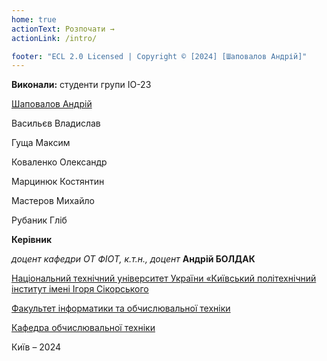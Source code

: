 ```yaml
---
home: true
actionText: Розпочати →
actionLink: /intro/

footer: "ECL 2.0 Licensed | Copyright © [2024] [Шаповалов Андрій]"
---
```



**Виконали:** студенти групи ІО-23

[Шаповалов Андрій](https://t.me/nonGratis)

Васильєв Владислав 

Гуща Максим 

Коваленко Олександр 

Марцинюк Костянтин

Мастеров Михайло 

Рубаник Гліб 


**Керівник**

*доцент кафедри ОТ ФІОТ, к.т.н., доцент*<span padding-right:5em></span> **Андрій БОЛДАК** 

[Національний технічний університет України «Київський політехнічний інститут імені Ігоря Сікорського](https://kpi.ua/)

[Факультет інформатики та обчислювальної техніки](https://fiot.kpi.ua/)

[Кафедра обчислювальної техніки](https://comsys.kpi.ua/)

Київ – 2024
